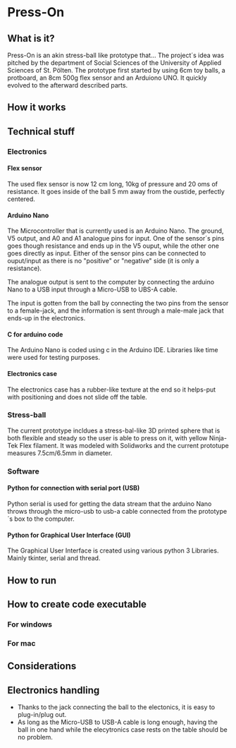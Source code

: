 # Press-On

## What is it?
Press-On is an akin stress-ball like prototype that... The project´s idea was pitched by the department of Social Sciences of the University of Applied Sciences of St. Pölten. The prototype first started by using 6cm toy balls, a protboard, an 8cm 500g flex sensor and an Arduiono UNO. It quickly evolved to the afterward described parts.

## How it works

## Technical stuff
### Electronics
#### Flex sensor
The used flex sensor is now 12 cm long, 10kg of pressure and 20 oms of resistance. It goes inside of the ball 5 mm away from the oustide, perfectly centered.

#### Arduino Nano
The Microcontroller that is currently used is an Arduino Nano. The ground, V5 output, and A0 and A1 analogue pins for input. One of the sensor´s pins goes though resistance and ends up in the V5 ouput, while the other one goes directly as input. Either of the sensor pins can be connected to ouput/input as there is no "positive" or "negative" side (it is only a resistance).

The analogue output is sent to the computer by connecting the arduino Nano to a USB input through a Micro-USB to UBS-A cable.

The input is gotten from the ball by connecting the two pins from the sensor to a female-jack, and the information is sent through a male-male jack that ends-up in the electronics.

#### C for arduino code
The Arduino Nano is coded using c in the Arduino IDE. Libraries like time were used for testing purposes.

#### Electronics case
The electronics case has a rubber-like texture at the end so it helps-put with positioning and does not slide off the table.

### Stress-ball
The current prototype incldues a stress-bal-like 3D printed sphere that is both flexible and steady so the user is able to press on it, with yellow Ninja-Tek Flex filament. It was modeled with Solidworks and the current prototupe measures 7.5cm/6.5mm in diameter.

### Software
#### Python for connection with serial port (USB)
Python serial is used for getting the data stream that the arduino Nano throws through the micro-usb to usb-a cable connected from the prototype´s box to the computer.

#### Python for Graphical User Interface (GUI)
The Graphical User Interface is created using various python 3 Libraries. Mainly tkinter, serial and thread.

## How to run

## How to create code executable
### For windows
### For mac

## Considerations
## Electronics handling
- Thanks to the jack connecting the ball to the electonics, it is easy to plug-in/plug out.
- As long as the Micro-USB to USB-A cable is long enough, having the ball in one hand while the elecytronics case rests on the table should be no problem.